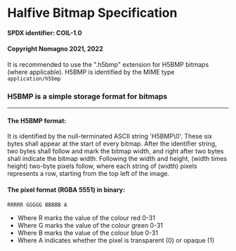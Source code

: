 # Halfive Bitmap Specification
#### SPDX identifier: COIL-1.0
#### Copyright Nomagno 2021, 2022

It is recommended to use the ".h5bmp" extension for H5BMP bitmaps (where applicable).
H5BMP is identified by the MIME type `application/h5bmp`

### H5BMP is a simple storage format for bitmaps

***
#### The H5BMP format:
It is identified by the null-terminated ASCII string 'H5BMP\0'. These six bytes shall appear at the start of every bitmap.
After the identifier string, two bytes shall follow and mark the bitmap width, and right after two bytes shall indicate the bitmap width.
Following the width and height, (width times height) two-byte pixels follow, where each string of (width) pixels represents a row, starting from the top left of the image.

#### The pixel format (RGBA 5551) in binary:
```
RRRRR GGGGG BBBBB A
```
- Where R marks the value of the colour red 0-31
- Where G marks the value of the colour green 0-31
- Where B marks the value of the colour blue 0-31
- Where A indicates whether the pixel is transparent (0) or opaque (1)
